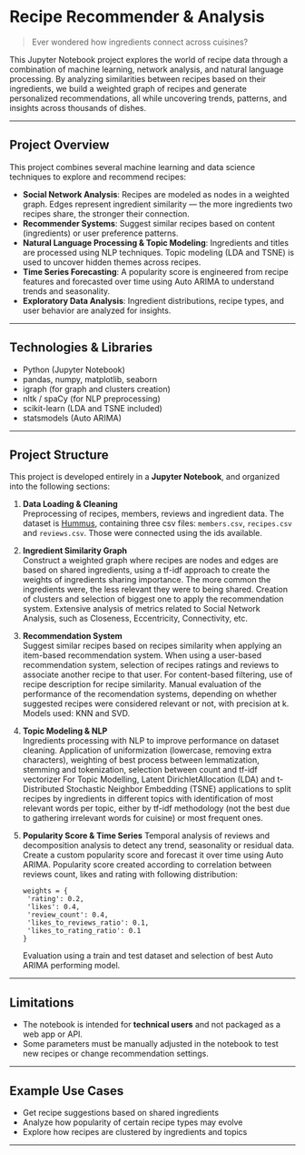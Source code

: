 # Recipe Recommender & Analysis

> Ever wondered how ingredients connect across cuisines?

This Jupyter Notebook project explores the world of recipe data through a combination of machine learning, network analysis, and natural language processing. By analyzing similarities between recipes based on their ingredients, we build a weighted graph of recipes and generate personalized recommendations, all while uncovering trends, patterns, and insights across thousands of dishes.

---

## Project Overview

This project combines several machine learning and data science techniques to explore and recommend recipes:

- **Social Network Analysis**: Recipes are modeled as nodes in a weighted graph. Edges represent ingredient similarity — the more ingredients two recipes share, the stronger their connection.
- **Recommender Systems**: Suggest similar recipes based on content (ingredients) or user preference patterns.
- **Natural Language Processing & Topic Modeling**: Ingredients and titles are processed using NLP techniques. Topic modeling (LDA and TSNE) is used to uncover hidden themes across recipes.
- **Time Series Forecasting**: A popularity score is engineered from recipe features and forecasted over time using Auto ARIMA to understand trends and seasonality.
- **Exploratory Data Analysis**: Ingredient distributions, recipe types, and user behavior are analyzed for insights.

---

## Technologies & Libraries

- Python (Jupyter Notebook)
- pandas, numpy, matplotlib, seaborn
- igraph (for graph and clusters creation)
- nltk / spaCy (for NLP preprocessing)
- scikit-learn (LDA and TSNE included)
- statsmodels (Auto ARIMA)


---

## Project Structure

This project is developed entirely in a **Jupyter Notebook**, and organized into the following sections:

1. **Data Loading & Cleaning**  
   Preprocessing of recipes, members, reviews and ingredient data. The dataset is [Hummus](https://gitlab.com/felix134/connected-recipe-data-set), containing three csv files: `members.csv`, `recipes.csv` and `reviews.csv`. Those were connected using the ids available.

2. **Ingredient Similarity Graph**  
   Construct a weighted graph where recipes are nodes and edges are based on shared ingredients, using a tf-idf approach to create the weights of ingredients sharing importance. The more common the ingredients were, the less relevant they were to being shared.
   Creation of clusters and selection of biggest one to apply the recommendation system.
   Extensive analysis of metrics related to Social Network Analysis, such as Closeness, Eccentricity, Connectivity, etc.

4. **Recommendation System**  
   Suggest similar recipes based on recipes similarity when applying an item-based recommendation system. When using a user-based recommendation system, selection of recipes ratings and reviews to associate another recipe to that user. For content-based filtering, use of recipe description for recipe similarity.
   Manual evaluation of the performance of the recomendation systems, depending on whether suggested recipes were considered relevant or not, with precision at k.
   Models used: KNN and SVD.

6. **Topic Modeling & NLP**  
   Ingredients processing with NLP to improve performance on dataset cleaning. Application of uniformization (lowercase, removing extra characters), weighting of best process between lemmatization, stemming and tokenization, selection between count and tf-idf vectorizer
   For Topic Modelling, Latent DirichletAllocation (LDA) and t-Distributed Stochastic Neighbor Embedding (TSNE) applications to split recipes by ingredients in different topics with identification of most relevant words per topic, either by tf-idf methodology (not the best due to gathering irrelevant words for cuisine) or most frequent ones.

8. **Popularity Score & Time Series**
   Temporal analysis of reviews and decomposition analysis to detect any trend, seasonality or residual data.
   Create a custom popularity score and forecast it over time using Auto ARIMA. Popularity score created according to correlation between reviews count, likes and rating with following distribution:
     ```
     weights = {
      'rating': 0.2,
      'likes': 0.4,
      'review_count': 0.4,
      'likes_to_reviews_ratio': 0.1,
      'likes_to_rating_ratio': 0.1
     }
     ```
   Evaluation using a train and test dataset and selection of best Auto ARIMA performing model.


---

## Limitations

- The notebook is intended for **technical users** and not packaged as a web app or API.
- Some parameters must be manually adjusted in the notebook to test new recipes or change recommendation settings.

---

## Example Use Cases

- Get recipe suggestions based on shared ingredients
- Analyze how popularity of certain recipe types may evolve
- Explore how recipes are clustered by ingredients and topics

---

